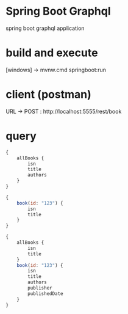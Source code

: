 # Spring Boot Graphql
spring boot graphql application

# build and execute
[windows] -> mvnw.cmd springboot:run

# client (postman) 
URL -> POST : http://localhost:5555/rest/book

# query
```js
{
    allBooks {
        isn
        title
        authors
    }
}
```
```js
{
    book(id: "123") {
        isn
        title
    }
}
```
```js
{
    allBooks {
        isn
        title
    }
    book(id: "123") {
        isn
        title
        authors
        publisher
        publishedDate
    }
}
```